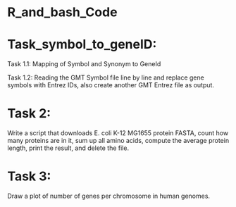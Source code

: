 # R_and_bash_Code

# Task_symbol_to_geneID:
Task 1.1:
Mapping of Symbol and Synonym to GeneId

Task 1.2:
Reading the GMT Symbol file line by line and replace gene symbols with Entrez IDs, 
also create another GMT Entrez file as output. 

# Task 2:
Write a script that downloads E. coli K-12 MG1655 protein FASTA, count how many proteins are in it, sum up all amino acids, compute the average protein length, print the result, and delete the file.

# Task 3: 
Draw a plot of number of genes per chromosome in human genomes.


